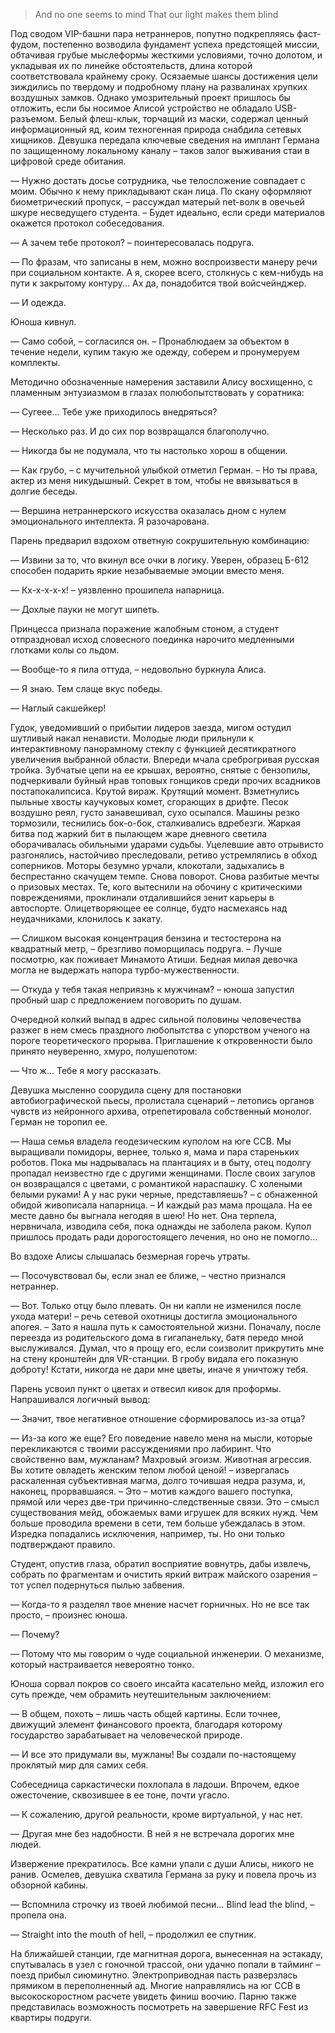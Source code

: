 > And no one seems to mind That our light makes them blind

Под сводом VIP-башни пара нетраннеров, попутно подкрепляясь фаст-фудом, постепенно возводила фундамент успеха предстоящей миссии, обтачивая грубые мыслеформы жесткими условиями, точно долотом, и укладывая их по линейке обстоятельств, длина которой соответствовала крайнему сроку. Осязаемые шансы достижения цели зиждились по твердому и подробному плану на развалинах хрупких воздушных замков. Однако умозрительный проект пришлось бы отложить, если бы носимое Алисой устройство не обладало USB-разъемом. Белый флеш-клык, торчащий из маски, содержал ценный информационный яд, коим техногенная природа снабдила сетевых хищников. Девушка передала ключевые сведения на имплант Германа по защищенному локальному каналу – таков залог выживания стаи в цифровой среде обитания.

— Нужно достать досье сотрудника, чье телосложение совпадает с моим. Обычно к нему прикладывают скан лица. По скану оформляют биометрический пропуск, – рассуждал матерый net-волк в овечьей шкуре несведущего студента. – Будет идеально, если среди материалов окажется протокол собеседования.

— А зачем тебе протокол? – поинтересовалась подруга.

— По фразам, что записаны в нем, можно воспроизвести манеру речи при социальном контакте. А я, скорее всего, столкнусь с кем-нибудь на пути к закрытому контуру... Ах да, понадобится твой войсчейнджер.

— И одежда.

Юноша кивнул.

— Само собой, – согласился он. – Пронаблюдаем за объектом в течение недели, купим такую же одежду, соберем и пронумеруем комплекты.

Методично обозначенные намерения заставили Алису восхищенно, с пламенным энтузиазмом в глазах полюбопытствовать у соратника:

— Сугеее... Тебе уже приходилось внедряться?

— Несколько раз. И до сих пор возвращался благополучно.

— Никогда бы не подумала, что ты настолько хорош в общении.

— Как грубо, – с мучительной улыбкой отметил Герман. – Но ты права, актер из меня никудышный. Секрет в том, чтобы не ввязываться в долгие беседы.

— Вершина нетраннерского искусства оказалась дном с нулем эмоционального интеллекта. Я разочарована.

Парень предварил вздохом ответную сокрушительную комбинацию:

— Извини за то, что вкинул все очки в логику. Уверен, образец Б-612 способен подарить яркие незабываемые эмоции вместо меня.

— Кх-х-х-х-х! – уязвленно прошипела напарница.

— Дохлые пауки не могут шипеть.

Принцесса признала поражение жалобным стоном, а студент отпраздновал исход словесного поединка нарочито медленными глотками колы со льдом.

— Вообще-то я пила оттуда, – недовольно буркнула Алиса.

— Я знаю. Тем слаще вкус победы.

— Наглый сакшейкер!

Гудок, уведомивший о прибытии лидеров заезда, мигом остудил шутливый накал ненависти. Молодые люди прильнули к интерактивному панорамному стеклу с функцией десятикратного увеличения выбранной области. Впереди мчала среброгривая русская тройка. Зубчатые цепи на ее крышах, вероятно, снятые с бензопилы, подчеркивали буйный нрав топовых гонщиков среди прочих всадников постапокалипсиса. Крутой вираж. Крутящий момент. Взметнулись пыльные хвосты каучуковых комет, сгорающих в дрифте. Песок воздушно реял, густо занавешивал, сухо осыпался. Машины резко тормозили, теснились бок-о-бок, сталкивались вдребезги. Жаркая битва под жаркий бит в пылающем жаре дневного светила оборачивалась обильными ударами судьбы. Уцелевшие авто отрывисто разгонялись, настойчиво преследовали, ретиво устремлялись в обход соперников. Моторы безумно урчали, клокотали, задыхались в беспрестанно скачущем темпе. Снова поворот. Снова разбитые мечты о призовых местах. Те, кого вытеснили на обочину с критическими повреждениями, проклинали отдалившийся зенит карьеры в автоспорте. Олицетворяющее ее солнце, будто насмехаясь над неудачниками, клонилось к закату.

— Слишком высокая концентрация бензина и тестостерона на квадратный метр, – брезгливо поморщилась подруга. – Лучше посмотрю, как поживает Минамото Атиши. Бедная милая девочка могла не выдержать напора турбо-мужественности.

— Откуда у тебя такая неприязнь к мужчинам? – юноша запустил пробный шар с предложением поговорить по душам. 

Очередной колкий выпад в адрес сильной половины человечества разжег в нем смесь праздного любопытства с упорством ученого на пороге теоретического прорыва. Приглашение к откровенности было принято неуверенно, хмуро, полушепотом:

— Что ж... Тебе я могу рассказать.

Девушка мысленно соорудила сцену для постановки автобиографической пьесы, пролистала сценарий – летопись органов чувств из нейронного архива, отрепетировала собственный монолог. Герман не торопил ее.

— Наша семья владела геодезическим куполом на юге ССВ. Мы выращивали помидоры, вернее, только я, мама и пара стареньких роботов. Пока мы надрывалась на плантациях и в быту, отец подолгу пропадал неизвестно где с другими женщинами. После своих загулов он возвращался с цветами, с романтикой нараспашку. С холеными белыми руками! А у нас руки черные, представляешь? – с обнаженной обидой живописала напарница. – И каждый раз мама прощала. На ее месте давно бы выгнала негодяя в шею! Но нет. Она терпела, нервничала, изводила себя, пока однажды не заболела раком. Купол пришлось продать ради дорогостоящего лечения, но оно не помогло...

Во вздохе Алисы слышалась безмерная горечь утраты.

— Посочувствовал бы, если знал ее ближе, – честно признался нетраннер.

— Вот. Только отцу было плевать. Он ни капли не изменился после ухода матери! – речь сетевой охотницы достигла эмоционального апогея. – Зато я нашла путь к самостоятельной жизни. Поначалу, после переезда из родительского дома в гигапанельку, батя передо мной выслуживался. Думал, что я прощу его, если соизволит прикрутить мне на стену кронштейн для VR-станции. В гробу видала его показную доброту! Кстати, никогда не дари мне цветы, иначе я уничтожу тебя.

Парень усвоил пункт о цветах и отвесил кивок для проформы. Напрашивался логичный вывод:

— Значит, твое негативное отношение сформировалось из-за отца?

— Из-за кого же еще? Его поведение навело меня на мысли, которые перекликаются с твоими рассуждениями про лабиринт. Что свойственно вам, мужланам? Махровый эгоизм. Животная агрессия. Вы хотите овладеть женским телом любой ценой! – извергалась раскаленная субъективная магма, долго точившая недра разума, и, наконец, прорвавшаяся. – Это – мотив каждого вашего поступка, прямой или через две-три причинно-следственные связи. Это – смысл существования мейд, обожаемых вами игрушек для всяких нужд. Чем больше проводила времени в сети, тем больше убеждалась в этом. Изредка попадались исключения, например, ты. Но они только подтверждают правило.

Студент, опустив глаза, обратил восприятие вовнутрь, дабы извлечь, собрать по фрагментам и очистить яркий витраж майского озарения – тот успел подернуться пылью забвения.

— Когда-то я разделял твое мнение насчет горничных. Но не все так просто, – произнес юноша.

— Почему?

— Потому что мы говорим о чуде социальной инженерии. О механизме, который настраивается невероятно тонко.

Юноша сорвал покров со своего инсайта касательно мейд, изложил его суть прежде, чем обрамить неутешительным заключением:

— В общем, похоть – лишь часть общей картины. Если точнее, движущий элемент финансового проекта, благодаря которому государство зарабатывает на человеческой природе.

— И все это придумали вы, мужланы! Вы создали по-настоящему проклятый мир для самих себя.

Собеседница саркастически похлопала в ладоши. Впрочем, едкое ожесточение, сквозившее в ее тоне, почти угасло.

— К сожалению, другой реальности, кроме виртуальной, у нас нет.

— Другая мне без надобности. В ней я не встречала дорогих мне людей.

Извержение прекратилось. Все камни упали с души Алисы, никого не ранив. Осмелев, девушка схватила Германа за руку и повела прочь из обзорной кабины.

— Вспомнила строчку из твоей любимой песни... Blind lead the blind, – пропела она.

— Straight into the mouth of hell, – продолжил ее спутник.

На ближайшей станции, где магнитная дорога, вынесенная на эстакаду, спутывалась в узел с гоночной трассой, они удачно попали в тайминг – поезд прибыл сиюминутно. Электроприводная пасть разверзлась прямиком в переполненный ад. Многие направлялись на юг ССВ в высокоскоростном расчете увидеть финиш воочию. Парню также представилась возможность посмотреть на завершение RFC Fest из квартиры подруги.
